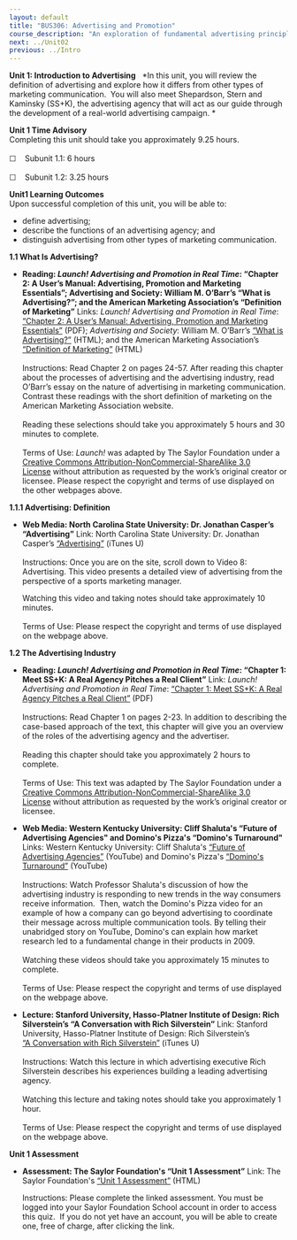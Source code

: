 ```yaml
---
layout: default
title: "BUS306: Advertising and Promotion"
course_description: "An exploration of fundamental advertising principles and the role advertising plays in the promotional mix, with particular emphasis on identifying the unique characteristics of advertising and examining familiar marketing concepts using an advertising framework."
next: ../Unit02
previous: ../Intro
---
```

**Unit 1: Introduction to Advertising** <span id="1"></span> 
*In this unit, you will review the definition of advertising and explore
how it differs from other types of marketing communication.  You will
also meet Shepardson, Stern and Kaminsky (SS+K), the advertising agency
that will act as our guide through the development of a real-world
advertising campaign. *

**Unit 1 Time Advisory**  
Completing this unit should take you approximately 9.25 hours.  
    
 ☐    Subunit 1.1: 6 hours  
    
 ☐    Subunit 1.2: 3.25 hours

**Unit1 Learning Outcomes**  
Upon successful completion of this unit, you will be able to:  
-   define advertising;
-   describe the functions of an advertising agency; and
-   distinguish advertising from other types of marketing communication.

**1.1 What Is Advertising?** <span id="1.1"></span> 
-   **Reading: *Launch! Advertising and Promotion in Real Time*:
    “Chapter 2: A User’s Manual: Advertising, Promotion and Marketing
    Essentials”; Advertising and Society: William M. O’Barr’s “What is
    Advertising?”; and the American Marketing Association’s “Definition
    of Marketing”**
    Links: *Launch! Advertising and Promotion in Real Time*: [“Chapter
    2: A User’s Manual: Advertising, Promotion and Marketing
    Essentials](http://www.saylor.org/site/textbooks/Launch!%20Advertising%20and%20Promotion%20in%20Real%20Time.pdf)[”](http://www.saylor.org/site/textbooks/Launch!%20Advertising%20and%20Promotion%20in%20Real%20Time.pdf)
    (PDF); *Advertising and Society*: William M. O’Barr’s [“What is
    Advertising?”](http://muse.jhu.edu/journals/asr/v006/6.3unit01.html)
    (HTML); and the American Marketing Association’s [“Definition of
    Marketing”](http://www.marketingpower.com/AboutAMA/Pages/DefinitionofMarketing.aspx) (HTML)  
        
     Instructions: Read Chapter 2 on pages 24-57. After reading this
    chapter about the processes of advertising and the advertising
    industry, read O’Barr’s essay on the nature of advertising in
    marketing communication. Contrast these readings with the short
    definition of marketing on the American Marketing Association
    website.  
        
     Reading these selections should take you approximately 5 hours and
    30 minutes to complete.  
        
     Terms of Use: *Launch!* was adapted by The Saylor Foundation under
    a [Creative Commons Attribution-NonCommercial-ShareAlike 3.0
    License](http://creativecommons.org/licenses/by-nc-sa/3.0/) without
    attribution as requested by the work’s original creator or licensee.
    Please respect the copyright and terms of use displayed on the other
    webpages above.

**1.1.1 Advertising: Definition** <span id="1.1.1"></span> 
-   **Web Media: North Carolina State University: Dr. Jonathan Casper’s
    “Advertising”**
    Link: North Carolina State University: Dr. Jonathan Casper’s
    [“Advertising”](http://itunes.apple.com/us/itunes-u/prt-507-advertising/id484657942?i=108187886) (iTunes
    U)  
        
     Instructions: Once you are on the site, scroll down to Video 8:
    Advertising. This video presents a detailed view of advertising from
    the perspective of a sports marketing manager.  
      
     Watching this video and taking notes should take approximately 10
    minutes.  
        
     Terms of Use: Please respect the copyright and terms of use
    displayed on the webpage above.

**1.2 The Advertising Industry** <span id="1.2"></span> 
-   **Reading: *Launch! Advertising and Promotion in Real Time*:
    “Chapter 1: Meet SS+K: A Real Agency Pitches a Real Client”**
    Link: *Launch! Advertising and Promotion in Real Time*: [“Chapter 1:
    Meet SS+K: A Real Agency Pitches a Real
    Client”](http://www.saylor.org/site/textbooks/Launch!%20Advertising%20and%20Promotion%20in%20Real%20Time.pdf)
    (PDF)  
        
     Instructions: Read Chapter 1 on pages 2-23. In addition to
    describing the case-based approach of the text, this chapter will
    give you an overview of the roles of the advertising agency and the
    advertiser.   
        
     Reading this chapter should take you approximately 2 hours to
    complete.  
        
     Terms of Use: This text was adapted by The Saylor Foundation under
    a [Creative Commons Attribution-NonCommercial-ShareAlike 3.0
    License](http://creativecommons.org/licenses/by-nc-sa/3.0/) without
    attribution as requested by the work’s original creator or licensee.

-   **Web Media: Western Kentucky University: Cliff Shaluta's “Future of
    Advertising Agencies" and Domino's Pizza's “Domino's Turnaround"**
    Links: Western Kentucky University: Cliff Shaluta's [“Future of
    Advertising
    Agencies”](http://www.youtube.com/watch?v=TJkZUSh1MxE) (YouTube) and
    Domino's Pizza's [“Domino's
    Turnaround”](http://www.youtube.com/watch?v=AH5R56jILag) (YouTube)  
        
     Instructions: Watch Professor Shaluta's discussion of how the
    advertising industry is responding to new trends in the way
    consumers receive information.  Then, watch the Domino's Pizza video
    for an example of how a company can go beyond advertising to
    coordinate their message across multiple communication tools. By
    telling their unabridged story on YouTube, Domino's can explain how
    market research led to a fundamental change in their products in
    2009.  
        
     Watching these videos should take you approximately 15 minutes to
    complete.  
        
     Terms of Use: Please respect the copyright and terms of use
    displayed on the webpage above.

-   **Lecture: Stanford University, Hasso-Platner Institute of Design:
    Rich Silverstein’s “A Conversation with Rich Silverstein”**
    Link: Stanford University, Hasso-Platner Institute of Design: Rich
    Silverstein’s [“A Conversation with Rich
    Silverstein”](http://itunes.apple.com/us/podcast/a-conversation-advertising/id388055541?i=86217145) (iTunes
    U)  
        
     Instructions: Watch this lecture in which advertising executive
    Rich Silverstein describes his experiences building a leading
    advertising agency.  
        
     Watching this lecture and taking notes should take you
    approximately 1 hour.  
        
     Terms of Use: Please respect the copyright and terms of use
    displayed on the webpage above.

**Unit 1 Assessment** <span id="1.3"></span> 
-   **Assessment: The Saylor Foundation's “Unit 1 Assessment”**
    Link: The Saylor Foundation's [“Unit 1
    Assessment”](http://school.saylor.org/mod/quiz/view.php?id=1057) (HTML)  
      
     Instructions: Please complete the linked assessment. You must be
    logged into your Saylor Foundation School account in order to access
    this quiz.  If you do not yet have an account, you will be able to
    create one, free of charge, after clicking the link. 


